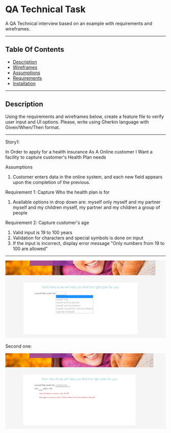 # QA Technical Task

A QA Technical interview based on an example with requirements and wireframes.

<hr>

## Table Of Contents

* [Description](#description)
* [Wireframes](#wireframes)
* [Assumptions](#assumptions)
* [Requirements](#requirements)
* [Installation](#installation)

<hr>

## <a id="description"></a>Description

Using the requirements and wireframes below, create a feature file to verify user input and UI options. 
Please, write using Gherkin language with Given/When/Then format. 

<hr>

Story1: 

In Order to apply for a health insurance
As A Online customer
I Want a facility to capture customer's Health Plan needs


Assumptions
1. Customer enters data in the online system, and each new field appears upon the completion of the previous. 


Requirement 1: Capture Who the health plan is for
1. Available options in drop down are:
  myself only
  myself and my partner
  myself and my children
  myself, my partner and my children
  a group of people
  
Requirement 2: Capture customer's age
1. Valid input is 19 to 100 years
2. Validation for characters and special symbols is done on input
3. If the input is incorrect, display error message "Only numbers from 19 to 100 are allowed"



<hr>

![alt text](wireframes/first-screen-qa-test.jpg "Title")

Second one: 

![alt text](wireframes/second-screen-qa-test.jpg "Title")
